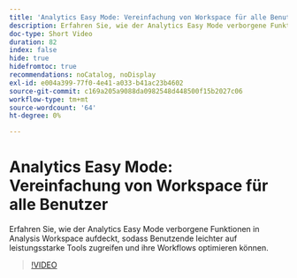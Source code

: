 ```yaml
---
title: 'Analytics Easy Mode: Vereinfachung von Workspace für alle Benutzer'
description: Erfahren Sie, wie der Analytics Easy Mode verborgene Funktionen in Analysis Workspace aufdeckt, sodass Benutzende leichter auf leistungsstarke Tools zugreifen und ihre Workflows optimieren können.
doc-type: Short Video
duration: 82
index: false
hide: true
hidefromtoc: true
recommendations: noCatalog, noDisplay
exl-id: e004a399-77f0-4e41-a033-b41ac23b4602
source-git-commit: c169a205a9088da0982548d448500f15b2027c06
workflow-type: tm+mt
source-wordcount: '64'
ht-degree: 0%

---
```


# Analytics Easy Mode: Vereinfachung von Workspace für alle Benutzer

Erfahren Sie, wie der Analytics Easy Mode verborgene Funktionen in Analysis Workspace aufdeckt, sodass Benutzende leichter auf leistungsstarke Tools zugreifen und ihre Workflows optimieren können.

<!-- 62_S102_3442449_82_analytics-easy-mode-simplifying-workspace-for-all-users -->
>[!VIDEO](https://video.tv.adobe.com/v/3459724/?learn=on&enablevpops=true&captions=ger)
